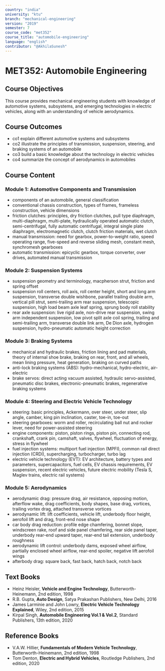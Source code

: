 ```yaml
---
country: "india"
university: "ktu"
branch: "mechanical-engineering"
version: "2019"
semester: 7
course_code: "met352"
course_title: "automobile-engineering"
language: "english"
contributor: "@AkhilaSunesh"
---
```

# MET352: Automobile Engineering

## Course Objectives
This course provides mechanical engineering students with knowledge of automotive systems, subsystems, and emerging technologies in electric vehicles, along with an understanding of vehicle aerodynamics.

## Course Outcomes

* co1 explain different automotive systems and subsystems  
* co2 illustrate the principles of transmission, suspension, steering, and braking systems of an automobile  
* co3 build a basic knowledge about the technology in electric vehicles  
* co4 summarize the concept of aerodynamics in automobiles  

## Course Content

### Module 1: Automotive Components and Transmission
* components of an automobile, general classification  
* conventional chassis construction, types of frames, frameless construction, vehicle dimensions  
* friction clutches: principles, dry friction clutches, pull type diaphragm, multi-diaphragm, multi-plate, hydraulically operated automatic clutch, semi-centrifugal, fully automatic centrifugal, integral single plate diaphragm, electromagnetic clutch, clutch friction materials, wet clutch  
* manual transmission: need for gearbox, power-to-weight ratio, speed operating range, five-speed and reverse sliding mesh, constant mesh, synchromesh gearboxes  
* automatic transmission: epicyclic gearbox, torque converter, over drives, automated manual transmission  

### Module 2: Suspension Systems
* suspension geometry and terminology, macpherson strut, friction and spring offset  
* suspension roll centers, roll axis, roll center height, short and long arm suspension, transverse double wishbone, parallel trailing double arm, vertical pill strut, semi-trailing arm rear suspension, telescopic suspension, high load beam axle leaf spring, sprung body roll stability  
* rear axle suspension: live rigid axle, non-drive rear suspension, swing arm independent suspension, low pivot split axle coil spring, trailing and semi-trailing arm, transverse double link arm, De Dion axle, hydrogen suspension, hydro-pneumatic automatic height correction  

### Module 3: Braking Systems
* mechanical and hydraulic brakes, friction lining and pad materials, theory of internal shoe brake, braking on rear, front, and all wheels, mean lining pressure, heat generation, braking on curved paths  
* anti-lock braking systems (ABS): hydro-mechanical, hydro-electric, air-electric  
* brake servos: direct acting vacuum assisted, hydraulic servo-assisted, pneumatic disc brakes, electronic-pneumatic brakes, regenerative braking systems  

### Module 4: Steering and Electric Vehicle Technology
* steering: basic principles, Ackermann, over steer, under steer, slip angle, camber, king pin inclination, caster, toe-in, toe-out  
* steering gearboxes: worm and roller, recirculating ball nut and rocker lever, need for power-assisted steering  
* engine components: piston, piston rings, piston pin, connecting rod, crankshaft, crank pin, camshaft, valves, flywheel, fluctuation of energy, stress in flywheel  
* fuel injection systems: multiport fuel injection (MPFI), common rail direct injection (CRDI), supercharging, turbocharger, turbo lag  
* electric vehicle technology (EVT): EV architecture, battery types and parameters, supercapacitors, fuel cells, EV chassis requirements, EV suspension, recent electric vehicles, future electric mobility (Tesla S, Maglev trains, electric rail systems)  

### Module 5: Aerodynamics
* aerodynamic drag: pressure drag, air resistance, opposing motion, afterflow wake, drag coefficients, body shapes, base drag, vortices, trailing vortex drag, attached transverse vortices  
* aerodynamic lift: lift coefficients, vehicle lift, underbody floor height, aerofoil lift and drag, front-end nose shape  
* car body drag reduction: profile edge chamfering, bonnet slope, windscreen rake, roof and side panel chamfering, rear side panel taper, underbody rear-end upward taper, rear-end tail extension, underbody roughness  
* aerodynamic lift control: underbody dams, exposed wheel airflow, partially enclosed wheel airflow, rear-end spoiler, negative lift aerofoil wings  
* afterbody drag: square back, fast back, hatch back, notch back  

## Text Books

* Heinz Heisler, **Vehicle and Engine Technology**, Butterworth-Heinemann, 2nd edition, 1998  
* R.B. Gupta, **Auto Design**, Satya Prakashan Publishers, New Delhi, 2016  
* James Larminie and John Lowry, **Electric Vehicle Technology Explained**, Wiley, 2nd edition, 2015  
* Kirpal Singh, **Automobile Engineering Vol.1 & Vol.2**, Standard Publishers, 13th edition, 2020  

## Reference Books

* V.A.W. Hillier, **Fundamentals of Modern Vehicle Technology**, Butterworth-Heinemann, 2nd edition, 1998  
* Tom Denton, **Electric and Hybrid Vehicles**, Routledge Publishers, 2nd edition, 2020  
